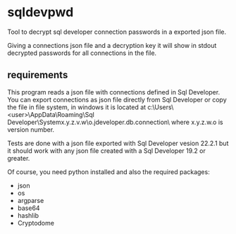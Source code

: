 # sqldevpwd
Tool to decrypt sql developer connection passwords in a exported json file.

Giving a connections json file and a decryption key it will show in stdout decrypted passwords for all connections in the file.

## requirements
This program reads a json file with connections defined in Sql Developer. You can export connections as json file directly from Sql Developer or copy the file in file system, in windows it is located at c:\Users\\\<user>\AppData\Roaming\Sql Developer\Systemx.y.z.v.w\o.jdeveloper.db.connection\  where x.y.z.w.o is version number.

Tests are done with a json file exported with Sql Developer vesion 22.2.1 but it should work with any json file created with a Sql Developer 19.2 or greater.

Of course, you need python installed and also the required packages:
* json
* os
* argparse
* base64
* hashlib
* Cryptodome

